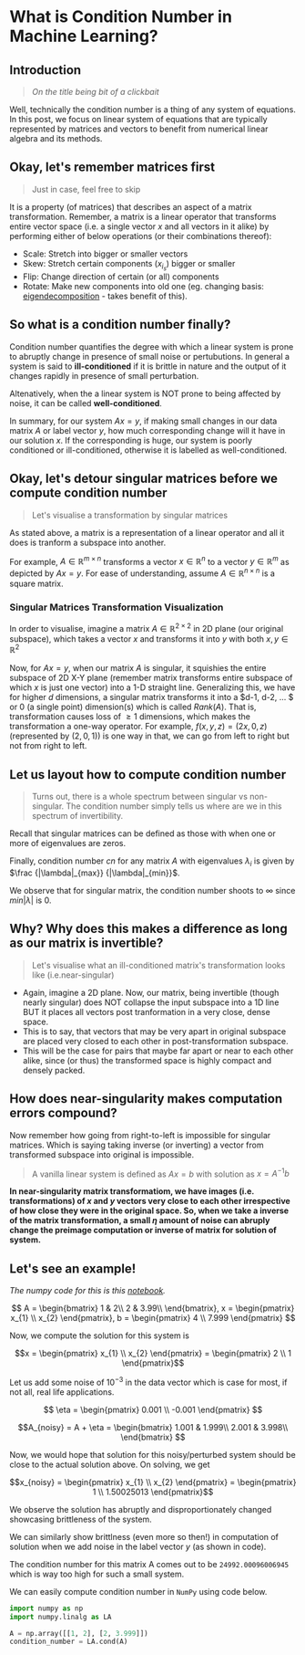 # What is Condition Number in Machine Learning?

<!-- $$X = \begin{pmatrix}
1 & x_{1}\\
1 & x_{2}\\
1 & x_{3}
\end{pmatrix}$$ -->

## Introduction

> _On the title being bit of a clickbait_

Well, technically the condition number is a thing of any system of equations. In this post, we focus on linear system of equations that are typically represented by matrices and vectors to benefit from numerical linear algebra and its methods.


## Okay, let's remember matrices first

> Just in case, feel free to skip

It is a property (of matrices) that describes an aspect of a matrix transformation. Remember, a matrix is a linear operator that transforms entire vector space (i.e. a single vector $x$ and all vectors in it alike) by performing either of below operations (or their combinations thereof):

- Scale: Stretch into bigger or smaller vectors
- Skew: Stretch certain components ($x_{i_{s}}$) bigger or smaller
- Flip: Change direction of certain (or all) components
- Rotate: Make new components into old one (eg. changing basis: [eigendecomposition](https://medium.com/swlh/eigenvalues-and-eigenvectors-5fbc8b037eed) - takes benefit of this).

## So what is a condition number finally?

Condition number quantifies the degree with which a linear system is prone to abruptly change in presence of small noise or pertubutions. In general a system is said to **ill-conditioned** if it is brittle in nature and the output of it changes rapidly in presence of small perturbation.

Altenatively, when the a linear system is NOT prone to being affected by noise, it can be called **well-conditioned**.

In summary, for our system $Ax = y$, if making small changes in our data matrix $A$ or label vector $y$, how much corresponding change will it have in our solution $x$. If the corresponding is huge, our system is poorly conditioned or ill-conditioned, otherwise it is labelled as well-conditioned.

## Okay, let's detour singular matrices before we compute condition number

> Let's visualise a transformation by singular matrices

As stated above, a matrix is a representation of a linear operator and all it does is tranform a subspace into another.

For example, $A \in \mathbb{R}^{m \times n}$ transforms a vector $x \in \mathbb{R}^{n}$ to a vector $y \in \mathbb{R}^{m}$ as depicted by $Ax = y$. For ease of understanding, assume $A \in \mathbb{R}^{n \times n}$ is a square matrix.

### Singular Matrices Transformation Visualization

In order to visualise, imagine a matrix $A \in \mathbb{R}^{2 \times 2}$ in 2D plane (our original subspace), which takes a vector $x$ and transforms it into $y$ with both $x, y \in \mathbb{R}^{2}$

Now, for $Ax = y$, when our matrix $A$ is singular, it squishies the entire subspace of 2D X-Y plane (remember matrix transforms entire subspace of which $x$ is just one vector) into a 1-D straight line. Generalizing this, we have for higher $d$ dimensions, a singular matrix transforms it into a $d-1, d-2, ... $ or $0$ (a single point) dimension(s) which is called $Rank(A)$.  That is, transformation causes loss of $\ge1$ dimensions, which makes the transformation a one-way operator. For example, $f(x, y, z) = (2x, 0, z)$ (represented by $(2, 0, 1)$) is one way in that, we can go from left to right but not from right to left.

## Let us layout how to compute condition number

> Turns out, there is a whole spectrum between singular vs non-singular. The condition number simply tells us where are we in this spectrum of invertibility.

Recall that singular matrices can be defined as those with when one or more of eigenvalues are zeros.

Finally, condition number $cn$ for any matrix $A$ with eigenvalues $\lambda_{i}$ is given by $\frac {|\lambda|_{max}} {|\lambda|_{min}}$. 

We observe that for singular matrix, the condition number shoots to $\infty$ since $min |\lambda|$ is $0$. 

## Why? Why does this makes a difference as long as our matrix is invertible?

> Let's visualise what an ill-conditioned  matrix's transformation looks like (i.e.near-singular)

- Again, imagine a 2D plane. Now, our matrix, being invertible (though nearly singular) does NOT collapse the input subspace into a 1D line BUT it places all vectors post tranformation in a very close, dense space. 
- This is to say, that vectors that may be very apart in original subspace are placed very closed to each other in post-transformation subspace. 
- This will be the case for pairs that maybe far apart or near to each other alike, since (or thus) the transformed space is highly compact and densely packed.

## How does near-singularity makes computation errors compound?

Now remember how going from right-to-left is impossible for singular matrices. Which is saying taking inverse (or inverting) a vector from transformed subspace into original is impossible. 

> A vanilla linear system is defined as $Ax = b$ with solution as $x = A^{-1}b$

**In near-singularity matrix transformatiom, we have images (i.e. transformations) of $x$ and $y$ vectors very close to each other irrespective of how close they were in the original space. So, when we take a inverse of the matrix transformation, a small $\eta$ amount of noise can abruply change the preimage computation or inverse of matrix for solution of system.**


## Let's see an example!

_The numpy code for this is this [notebook](code.ipynb)._


$$
A = \begin{bmatrix}
1 & 2\\
2 & 3.99\\
\end{bmatrix},
x = \begin{pmatrix}
x_{1} \\
x_{2}
\end{pmatrix},
b = \begin{pmatrix}
4 \\
7.999
\end{pmatrix}
$$

Now, we compute the solution for this system is

$$x = \begin{pmatrix}
x_{1} \\
x_{2}
\end{pmatrix}
= \begin{pmatrix}
2 \\
1
\end{pmatrix}$$

Let us add some noise of $10^{-3}$ in the data vector which is case for most, if not all, real life applications. 

$$
\eta = 
\begin{pmatrix}
0.001 \\
-0.001
\end{pmatrix}
$$

$$A_{noisy} = A + \eta = 
\begin{bmatrix}
1.001 & 1.999\\
2.001 & 3.998\\
\end{bmatrix}
$$

Now, we would hope that solution for this noisy/perturbed system should be close to the actual solution above.
On solving, we get

$$x_{noisy} = \begin{pmatrix}
x_{1} \\
x_{2}
\end{pmatrix}
= \begin{pmatrix}
1 \\
1.50025013
\end{pmatrix}$$

We observe the solution has abruptly and disproportionately changed showcasing brittleness of the system.

We can similarly show brittlness (even more so then!) in computation of solution when we add noise in the label vector $y$ (as shown in code).

The condition number for this matrix A comes out to be `24992.00096006945` which is way too high for such a small system.

We can easily compute condition number in `NumPy` using code below.

```python 3
import numpy as np
import numpy.linalg as LA

A = np.array([[1, 2], [2, 3.999]])
condition_number = LA.cond(A)
```
